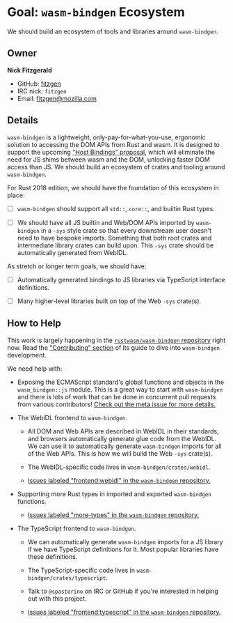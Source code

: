 # Goal: `wasm-bindgen` Ecosystem

We should build an ecosystem of tools and libraries around `wasm-bindgen`.

## Owner

**Nick Fitzgerald**

- GitHub: [fitzgen](https://github.com/fitzgen)
- IRC nick: `fitzgen`
- Email: fitzgen@mozilla.com

## Details

`wasm-bindgen` is a lightweight, only-pay-for-what-you-use, ergonomic solution
to accessing the DOM APIs from Rust and wasm. It is designed to support the
upcoming ["Host Bindings" proposal][host-bindings], which will eliminate the
need for JS shims between wasm and the DOM, unlocking faster DOM access than
JS. We should build an ecosystem of crates and tooling around `wasm-bindgen`.

For Rust 2018 edition, we should have the foundation of this ecosystem in place:

* [ ] `wasm-bindgen` should support all `std::`, `core::`, and builtin Rust
      types.

* [ ] We should have all JS builtin and Web/DOM APIs imported by `wasm-bindgen`
      in a `-sys` style crate so that every downstream user doesn't need to have
      bespoke imports. Something that both root crates and intermediate library
      crates can build upon. This `-sys` crate should be automatically generated
      from WebIDL.

As stretch or longer term goals, we should have:

* [ ] Automatically generated bindings to JS libraries via TypeScript interface
      definitions.

* [ ] Many higher-level libraries built on top of the Web `-sys` crate(s).

## How to Help

This work is largely happening in the [`rustwasm/wasm-bindgen`
repository][wasm-bindgen] right now. Read the ["Contributing"
section][contributing] of its guide to dive into `wasm-bindgen` development.

We need help with:

* Exposing the ECMAScript standard's global functions and objects in the
  `wasm_bindgen::js` module. This is a great way to start with `wasm-bindgen`
  and there is lots of work that can be done in concurrent pull requests from
  various contributors! [Check out the meta issue for more details.][js-globals]

* The WebIDL frontend to `wasm-bindgen`.

  * All DOM and Web APIs are described in WebIDL in their standards, and
    browsers automatically generate glue code from the WebIDL. We can use it to
    automatically generate `wasm-bindgen` imports for all of the Web APIs. This
    is how we will build the Web `-sys` crate(s).

  * The WebIDL-specific code lives in `wasm-bindgen/crates/webidl`.

  * [Issues labeled "frontend:webidl" in the `wasm-bindgen`
    repository.][webidl-issues]

* Supporting more Rust types in imported and exported `wasm-bindgen` functions.

  * [Issues labeled "more-types" in the `wasm-bindgen` repository.][more-types]

* The TypeScript frontend to `wasm-bindgen`.

  * We can automatically generate `wasm-bindgen` imports for a JS library if we
    have TypeScript definitions for it. Most popular libraries have these
    definitions.

  * The TypeScript-specific code lives in `wasm-bindgen/crates/typescript`.

  * Talk to `@spastorino` on IRC or GitHub if you're interested in helping out
    with this project.

  * [Issues labeled "frontend:typescript" in the `wasm-bindgen`
    repository.][typescript-issues]

[host-bindings]: https://github.com/WebAssembly/host-bindings/blob/master/proposals/host-bindings/Overview.md
[wasm-bindgen]: https://github.com/rustwasm/wasm-bindgen
[contributing]: https://rustwasm.github.io/wasm-bindgen/contributing.html
[webidl-issues]: https://github.com/rustwasm/wasm-bindgen/issues?q=is%3Aissue+is%3Aopen+label%3Afrontend%3Awebidl
[more-types]: https://github.com/rustwasm/wasm-bindgen/issues?q=is%3Aissue+is%3Aopen+label%3Amore-types
[typescript-issues]: https://github.com/rustwasm/wasm-bindgen/issues?q=is%3Aissue+is%3Aopen+label%3Afrontend%3Atypescript
[js-globals]: https://github.com/rustwasm/wasm-bindgen/issues/275
